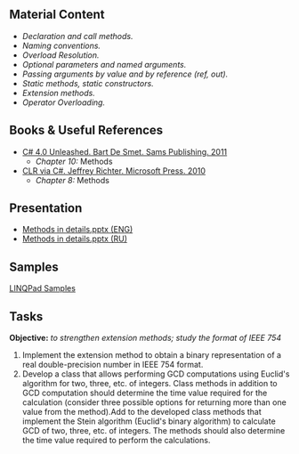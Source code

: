 ## Material Content 
- *Declaration and call methods.*
- *Naming conventions.*
- *Overload Resolution.*
- *Optional parameters and named arguments.*
- *Passing arguments by value and by reference (ref, out).*
- *Static methods, static constructors.*
- *Extension methods.*
- *Operator Overloading.*

## Books & Useful References 
- [C# 4.0 Unleashed. Bart De Smet. Sams Publishing. 2011](https://www.goodreads.com/book/show/8513970-c-4-0-unleashed)
   - *Chapter 10:* Methods
- [CLR via C#. Jeffrey Richter. Microsoft Press. 2010](https://www.goodreads.com/book/show/7121415-clr-via-c)
  - *Chapter 8:* Methods

## Presentation 
- [Methods in details.pptx (ENG)](https://github.com/EPM-RD-NETLAB/.NET-Framework-modules/blob/master/M5.%20Methods%20in%20details/Methods%20in%20details.pptx)
- [Methods in details.pptx (RU)]()

## Samples 
[LINQPad Samples](https://github.com/EPM-RD-NETLAB/.NET-Framework-modules/tree/master/M5.%20Methods%20in%20details/Samples/LINQPad%205)

## Tasks 
**Objective:** *to strengthen extension methods; study the format of IEEE 754*
1. Implement the extension method to obtain a binary representation of a real double-precision number in IEEE 754 format.
2. Develop a class that allows performing GCD computations using Euclid's algorithm for two, three, etc. of integers. Class methods in addition to GCD computation should determine the time value required for the calculation (consider three possible options for returning more than one value from the method).Add to the developed class methods that implement the Stein algorithm (Euclid's binary algorithm) to calculate GCD of two, three, etc. of integers. The methods should also determine the time value required to perform the calculations.
